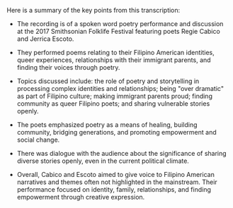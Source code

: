 Here is a summary of the key points from this transcription:

- The recording is of a spoken word poetry performance and discussion at the 2017 Smithsonian Folklife Festival featuring poets Regie Cabico and Jerrica Escoto.

- They performed poems relating to their Filipino American identities, queer experiences, relationships with their immigrant parents, and finding their voices through poetry. 

- Topics discussed include: the role of poetry and storytelling in processing complex identities and relationships; being "over dramatic" as part of Filipino culture; making immigrant parents proud; finding community as queer Filipino poets; and sharing vulnerable stories openly.

- The poets emphasized poetry as a means of healing, building community, bridging generations, and promoting empowerment and social change. 

- There was dialogue with the audience about the significance of sharing diverse stories openly, even in the current political climate.

- Overall, Cabico and Escoto aimed to give voice to Filipino American narratives and themes often not highlighted in the mainstream. Their performance focused on identity, family, relationships, and finding empowerment through creative expression.